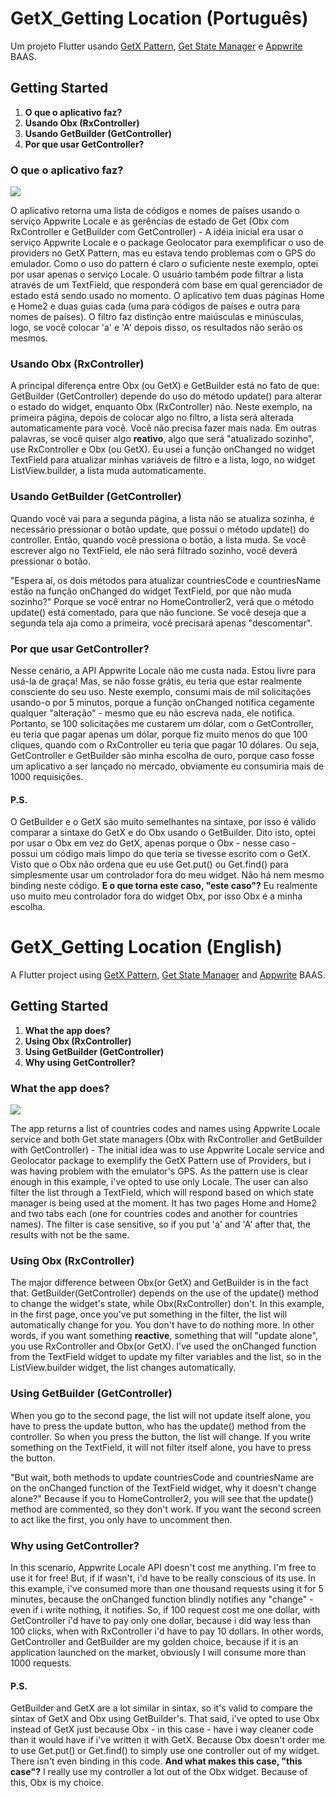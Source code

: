 # GetX_Getting Location (Português)

Um projeto Flutter usando [GetX Pattern](https://kauemurakami.github.io/getx_pattern/?fbclid=IwAR1ejnKLnVZxJ9Diora2GI0ghEIIeKuvIjpmIUr2-QR1nZ_lf5UgQWzUjt4#home), [Get State Manager](https://pub.dev/packages/get) e [Appwrite](https://appwrite.io/) BAAS. 

## Getting Started

1. **O que o aplicativo faz?**
2. **Usando Obx (RxController)**
3. **Usando GetBuilder (GetController)**
4. **Por que usar GetController?**

### O que o aplicativo faz?

![](demonstration.gif)

O aplicativo retorna uma lista de códigos e nomes de países usando o serviço Appwrite Locale e as gerências de estado de Get (Obx com RxController e GetBuilder com GetController) - A idéia inicial era usar o serviço Appwrite Locale e o package Geolocator para exemplificar o uso de providers no GetX Pattern, mas eu estava tendo problemas com o GPS do emulador. Como o uso do pattern é claro o suficiente neste exemplo, optei por usar apenas o serviço Locale. O usuário também pode filtrar a lista através de um TextField, que responderá com base em qual gerenciador de estado está sendo usado no momento. O aplicativo tem duas páginas Home e Home2 e duas guias cada (uma para códigos de países e outra para nomes de países). O filtro faz distinção entre maiúsculas e minúsculas, logo, se você colocar 'a' e 'A' depois disso, os resultados não serão os mesmos.

### Usando Obx (RxController)

A principal diferença entre Obx (ou GetX) e GetBuilder está no fato de que: GetBuilder (GetController) depende do uso do método update() para alterar o estado do widget, enquanto Obx (RxController) não. Neste exemplo, na primeira página, depois de colocar algo no filtro, a lista será alterada automaticamente para você. Você não precisa fazer mais nada. Em outras palavras, se você quiser algo **reativo**, algo que será "atualizado sozinho", use RxController e Obx (ou GetX). Eu usei a função onChanged no widget TextField para atualizar minhas variáveis de filtro e a lista, logo, no widget ListView.builder, a lista muda automaticamente. 

### Usando GetBuilder (GetController) 

Quando você vai para a segunda página, a lista não se atualiza sozinha, é necessário pressionar o botão update, que possui o método update() do controller. Então, quando você pressiona o botão, a lista muda. Se você escrever algo no TextField, ele não será filtrado sozinho, você deverá pressionar o botão. 

"Espera aí, os dois métodos para atualizar countriesCode e countriesName estão na função onChanged do widget TextField, por que não muda sozinho?" 
Porque se você entrar no HomeController2, verá que o método update() está comentado, para que não funcione. Se você deseja que a segunda tela aja como a primeira, você precisará apenas "descomentar".

### Por que usar GetController?

Nesse cenário, a API Appwrite Locale não me custa nada. Estou livre para usá-la de graça! Mas, se não fosse grátis, eu teria que estar realmente consciente do seu uso. Neste exemplo, consumi mais de mil solicitações usando-o por 5 minutos, porque a função onChanged notifica cegamente qualquer "alteração" - mesmo que eu não escreva nada, ele notifica. Portanto, se 100 solicitações me custarem um dólar, com o GetController, eu teria que pagar apenas um dólar, porque fiz muito menos do que 100 cliques, quando com o RxController eu teria que pagar 10 dólares. Ou seja, GetController e GetBuilder são minha escolha de ouro, porque caso fosse um aplicativo a ser lançado no mercado, obviamente eu consumiria mais de 1000 requisições.

#### P.S.

O GetBuilder e o GetX são muito semelhantes na sintaxe, por isso é válido comparar a sintaxe do GetX e do Obx usando o GetBuilder. Dito isto, optei por usar o Obx em vez do GetX, apenas porque o Obx - nesse caso - possui um código mais limpo do que teria se tivesse escrito com o GetX. Visto que o Obx não ordena que eu use Get.put() ou Get.find() para simplesmente usar um controlador fora do meu widget. Não há nem mesmo binding neste código. **E o que torna este caso, "este caso"?** Eu realmente uso muito meu controlador fora do widget Obx, por isso Obx é a minha escolha.

# GetX_Getting Location (English) 

A Flutter project using [GetX Pattern](https://kauemurakami.github.io/getx_pattern/?fbclid=IwAR1ejnKLnVZxJ9Diora2GI0ghEIIeKuvIjpmIUr2-QR1nZ_lf5UgQWzUjt4#home), [Get State Manager](https://pub.dev/packages/get) and [Appwrite](https://appwrite.io/) BAAS. 

## Getting Started

1. **What the app does?**
2. **Using Obx (RxController)**
3. **Using GetBuilder (GetController)**
4. **Why using GetController?**

### What the app does?

![](demonstration.gif)

The app returns a list of countries codes and names using Appwrite Locale service and both Get state managers (Obx with RxController and GetBuilder with GetController) - The initial idea was to use Appwrite Locale service and Geolocator package to exemplify the GetX Pattern use of Providers, but i was having problem with the emulator's GPS. As the pattern use is clear enough in this example, i've opted to use only Locale. The user can also filter the list through a TextField, which will respond based on which state manager is being used at the moment. It has two pages Home and Home2 and two tabs each (one for countries codes and another for countries names). The filter is case sensitive, so if you put 'a' and 'A' after that, the results with not be the same. 

### Using Obx (RxController)

The major difference between Obx(or GetX) and GetBuilder is in the fact that: GetBuilder(GetController) depends on the use of the update() method to change the widget's state, while Obx(RxController) don't. In this example, in the first page, once you've put something in the filter, the list will automatically change for you. You don't have to do nothing more. In other words, if you want something **reactive**, something that will "update alone", you use RxController and Obx(or GetX). I've used the onChanged function from the TextField widget to update my filter variables and the list, so in the ListView.builder widget, the list changes automatically.

### Using GetBuilder (GetController) 

When you go to the second page, the list will not update itself alone, you have to press the update button, who has the update() method from the controller. So when you press the button, the list will change. If you write something on the TextField, it will not filter itself alone, you have to press the button. 

"But wait, both methods to update countriesCode and countriesName are on the onChanged function of the TextField widget, why it doesn't change alone?" 
Because if you to HomeController2, you will see that the update() method are commented, so they don't work. If you want the second screen to act like the first, you only have to uncomment then.

### Why using GetController?

In this scenario, Appwrite Locale API doesn't cost me anything. I'm free to use it for free! But, if if wasn't, i'd have to be really conscious of its use. In this example, i've consumed more than one thousand requests using it for 5 minutes, because the onChanged function blindly notifies any "change" - even if i write nothing, it notifies. So, if 100 request cost me one dollar, with GetController i'd have to pay only one dollar, because i did way less than 100 clicks, when with RxController i'd have to pay 10 dollars. In other words, GetController and GetBuilder are my golden choice, because if it is an application launched on the market, obviously I will consume more than 1000 requests.

#### P.S.

GetBuilder and GetX are a lot similar in sintax, so it's valid to compare the sintax of GetX and Obx using GetBuilder's. That said, i've opted to use Obx instead of GetX just because Obx - in this case - have i way cleaner code than it would have if i've written it with GetX. Because Obx doesn't order me to use Get.put() or Get.find() to simply use one controller out of my widget. There isn't even binding in this code. **And what makes this case, "this case"?** I really use my controller a lot out of the Obx widget. Because of this, Obx is my choice.  
